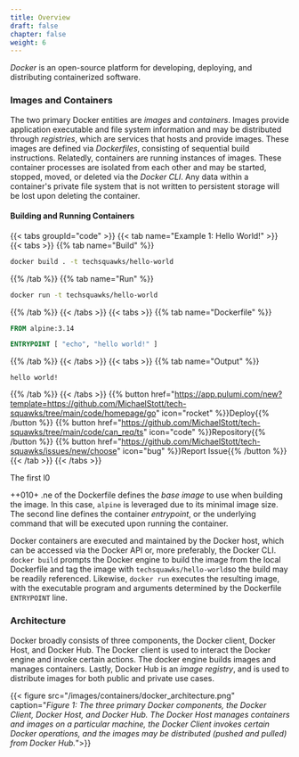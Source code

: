```yaml
---
title: Overview
draft: false
chapter: false
weight: 6
---
```


_Docker_ is an open-source platform for developing, deploying, and distributing containerized software.

### Images and Containers

The two primary Docker entities are _images_ and _containers_. Images provide application executable and file system information and may be distributed through _registries_, which are services that hosts and provide images. These images are defined via _Dockerfiles_, consisting of sequential build instructions. Relatedly, containers are running instances of images. These container processes are isolated from each other and may be started, stopped, moved, or deleted via the _Docker CLI_. Any data within a container's private file system that is not written to persistent storage will be lost upon deleting the container.

#### Building and Running Containers

{{< tabs groupId="code" >}}
{{< tab name="Example 1: Hello World!" >}}
{{< tabs >}}
{{% tab name="Build" %}}

```sh
docker build . -t techsquawks/hello-world
```

{{% /tab %}}
{{% tab name="Run" %}}

```sh
docker run -t techsquawks/hello-world
```

{{% /tab %}}
{{< /tabs >}}
{{< tabs >}}
{{% tab name="Dockerfile" %}}

<!-- embedme containers\docker\overview\Dockerfile -->

```dockerfile
FROM alpine:3.14

ENTRYPOINT [ "echo", "hello world!" ]
```

{{% /tab %}}
{{< /tabs >}}
{{< tabs >}}
{{% tab name="Output" %}}

```
hello world!
```

{{% /tab %}}
{{< /tabs >}}
{{% button href="https://app.pulumi.com/new?template=https://github.com/MichaelStott/tech-squawks/tree/main/code/homepage/go" icon="rocket" %}}Deploy{{% /button %}}
{{% button href="https://github.com/MichaelStott/tech-squawks/tree/main/code/can_req/ts" icon="code" %}}Repository{{% /button %}}
{{% button href="https://github.com/MichaelStott/tech-squawks/issues/new/choose" icon="bug" %}}Report Issue{{% /button %}}
{{< /tab >}}
{{< /tabs >}}

The first l0

++010+
.ne of the Dockerfile defines the _base image_ to use when building the image. In this case, `alpine` is leveraged due to its minimal image size. The second line defines the container _entrypoint_, or the underlying command that will be executed upon running the container.

Docker containers are executed and maintained by the Docker host, which can be accessed via the Docker API or, more preferably, the Docker CLI. `docker build` prompts the Docker engine to build the image from the local Dockerfile and tag the image with `techsquawks/hello-world`so the build may be readily referenced. Likewise, `docker run` executes the resulting image, with the executable program and arguments determined by the Dockerfile `ENTRYPOINT` line.

### Architecture

Docker broadly consists of three components, the Docker client, Docker Host, and Docker Hub. The Docker client is used to interact the Docker engine and invoke certain actions. The docker engine builds images and manages containers. Lastly, Docker Hub is an _image registry_, and is used to distribute images for both public and private use cases.

{{< figure src="/images/containers/docker_architecture.png" caption="_Figure 1: The three primary Docker components, the Docker Client, Docker Host, and Docker Hub. The Docker Host manages containers and images on a particular machine, the Docker Client invokes certain Docker operations, and the images may be distributed (pushed and pulled) from Docker Hub._">}}
